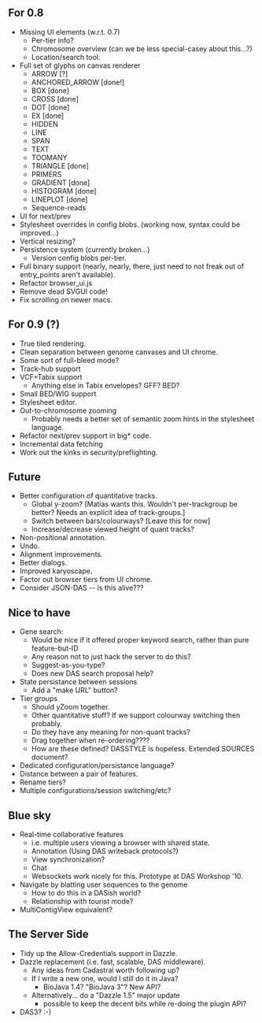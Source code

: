 
For 0.8
-------

  - Missing UI elements (w.r.t. 0.7)
     + Per-tier info?
     + Chromosome overview (can we be less special-casey about this...?)
     + Location/search tool.
  - Full set of glyphs on canvas renderer
     + ARROW [?]
     + ANCHORED_ARROW [done!]
     + BOX [done]
     + CROSS [done]
     + DOT [done]
     + EX [done]
     + HIDDEN 
     + LINE
     + SPAN
     + TEXT
     + TOOMANY
     + TRIANGLE [done]
     + PRIMERS
     + GRADIENT [done]
     + HISTOGRAM [done]
     + LINEPLOT [done]
     + Sequence-reads
  - UI for next/prev
  - Stylesheet overrides in config blobs.  (working now, syntax could be improved...)
  - Vertical resizing?
  - Persistence system (currently broken...)
    + Version config blobs per-tier.
  - Full binary support (nearly, nearly, there, just need to not
    freak out of entry_points aren't available).
  - Refactor browser_ui.js
  - Remove dead SVGUI code!
  - Fix scrolling on newer macs.

For 0.9 (?)
-----------

  - True tiled rendering.
  - Clean separation between genome canvases and UI chrome.
  - Some sort of full-bleed mode?
  - Track-hub support
  - VCF+Tabix support
     - Anything else in Tabix envelopes?  GFF?  BED?
  - Small BED/WIG support
  - Stylesheet editor.
  - Out-to-chromosome zooming
    + Probably needs a better set of semantic zoom hints in the
      stylesheet language.  
  - Refactor next/prev support in big* code.
  - Incremental data fetching
  - Work out the kinks in security/preflighting.

 
Future
-------------

 - Better configuration of quantitative tracks.
     + Global y-zoom? [Matias wants this.  Wouldn't per-trackgroup be better?  Needs an explicit idea of track-groups.]
     + Switch between bars/colourways? [Leave this for now]
     + Increase/decrease viewed height of quant tracks?
 - Non-positional annotation.
 - Undo.
 - Alignment improvements.
 - Better dialogs.
 - Improved karyoscape.
 - Factor out browser tiers from UI chrome.
 - Consider JSON-DAS -- is this alive???

Nice to have
------------

 - Gene search:
     + Would be nice if it offered proper keyword search, rather than pure feature-but-ID
     + Any reason not to just hack the server to do this?
     + Suggest-as-you-type?
     + Does new DAS search proposal help?
 - State persistance between sessions
     + Add a "make URL" button?
 - Tier groups
     + Should yZoom together.
     + Other quantitative stuff?  If we support colourway switching then probably.
     + Do they have any meaning for non-quant tracks?
     + Drag together when re-ordering????
     + How are these defined?  DASSTYLE is hopeless.  Extended SOURCES document?
 - Dedicated configuration/persistance language?
 - Distance between a pair of features.
 - Rename tiers?
 - Multiple configurations/session switching/etc?

Blue sky
--------
    
 - Real-time collaborative features
    + i.e. multiple users viewing a browser with shared state.
    + Annotation (Using DAS writeback protocols?)
    + View synchronization?
    + Chat 
    + Websockets work nicely for this.  Prototype at DAS Workshop '10.
 - Navigate by blatting user sequences to the genome
    + How to do this in a DASish world?
    + Relationship with tourist mode?
 - MultiContigView equivalent?

The Server Side
---------------
 
 - Tidy up the Allow-Credentials support in Dazzle.
 - Dazzle replacement (i.e. fast, scalable, DAS middleware).
    + Any ideas from Cadastral worth following up?
    + If I write a new one, would I still do it in Java?
        * BioJava 1.4?  "BioJava 3"?  New API?
    + Alternatively... do a "Dazzle 1.5" major update
        * possible to keep the decent bits while re-doing the plugin API?
 - DAS3? :-)
